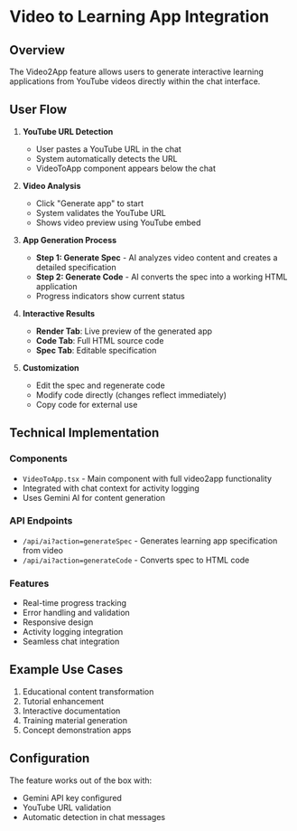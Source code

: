 # Video to Learning App Integration

## Overview
The Video2App feature allows users to generate interactive learning applications from YouTube videos directly within the chat interface.

## User Flow

1. **YouTube URL Detection**
   - User pastes a YouTube URL in the chat
   - System automatically detects the URL
   - VideoToApp component appears below the chat

2. **Video Analysis**
   - Click "Generate app" to start
   - System validates the YouTube URL
   - Shows video preview using YouTube embed

3. **App Generation Process**
   - **Step 1: Generate Spec** - AI analyzes video content and creates a detailed specification
   - **Step 2: Generate Code** - AI converts the spec into a working HTML application
   - Progress indicators show current status

4. **Interactive Results**
   - **Render Tab**: Live preview of the generated app
   - **Code Tab**: Full HTML source code
   - **Spec Tab**: Editable specification

5. **Customization**
   - Edit the spec and regenerate code
   - Modify code directly (changes reflect immediately)
   - Copy code for external use

## Technical Implementation

### Components
- `VideoToApp.tsx` - Main component with full video2app functionality
- Integrated with chat context for activity logging
- Uses Gemini AI for content generation

### API Endpoints
- `/api/ai?action=generateSpec` - Generates learning app specification from video
- `/api/ai?action=generateCode` - Converts spec to HTML code

### Features
- Real-time progress tracking
- Error handling and validation
- Responsive design
- Activity logging integration
- Seamless chat integration

## Example Use Cases
1. Educational content transformation
2. Tutorial enhancement
3. Interactive documentation
4. Training material generation
5. Concept demonstration apps

## Configuration
The feature works out of the box with:
- Gemini API key configured
- YouTube URL validation
- Automatic detection in chat messages 